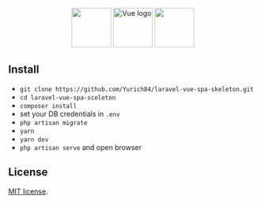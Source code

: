 <p align="center">
<img height="80" src="https://laravel.com/img/logomark.min.svg">
<img height="80" src="https://vuejs.org/images/logo.png" alt="Vue logo">
<img height="80" src="https://cdn.worldvectorlogo.com/logos/element-ui-1.svg">
</p>


## Install
- `git clone https://github.com/Yurich84/laravel-vue-spa-skeleton.git`
- `cd laravel-vue-spa-sceleton`
- `composer install`
- set your DB credentials in `.env`
- `php artisan migrate`
- `yarn`
- `yarn dev`
- `php artisan serve` and open browser


## License

[MIT license](https://opensource.org/licenses/MIT).
